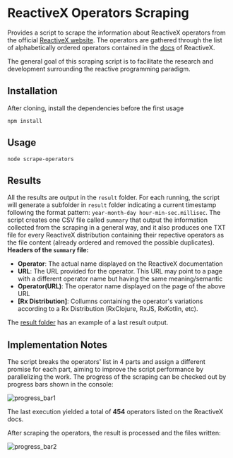 # ReactiveX Operators Scraping
Provides a script to scrape the information about ReactiveX operators from the official [ReactiveX website](http://reactivex.io/). The operators are gathered through the list of
alphabetically ordered operators contained in the [docs](http://reactivex.io/documentation/operators.html) of ReactiveX.

The general goal of this scraping script is to facilitate the research and development surrounding the reactive programming paradigm.

## Installation
After cloning, install the dependencies before the first usage 
```terminal
npm install
```

## Usage
```terminal
node scrape-operators
```

## Results
All the results are output in the `result` folder. For each running, the script will generate a subfolder in `result` folder indicating a current timestamp following the format
pattern: `year-month-day hour-min-sec.millisec`. The script creates one CSV file called `summary` that output the information collected from the scraping in a general way, and
it also produces one TXT file for every ReactiveX distribution containing their repective operators as the file content (already ordered and removed the possible duplicates).
<br/>**Headers of the `summary` file:**
* **Operator**: The actual name displayed on the ReactiveX documentation
* **URL**: The URL provided for the operator. This URL may point to a page with a different operator name but having the same meaning/semantic
* **Operator(URL)**: The operator name displayed on the page of the above URL
* **[Rx Distribution]**: Collumns containing the operator's variations according to a Rx Distribution (RxClojure, RxJS, RxKotlin, etc).

The [result folder](https://github.com/carloszimm/rxoperators-scraping/tree/main/result) has an example of a last result output.

## Implementation Notes
The script breaks the operators' list in 4 parts and assign a different promise for each part, aiming to improve the script performance by parallelizing the work. The progress of
the scraping can be checked out by progress bars shown in the console:

![progress_bar1](https://user-images.githubusercontent.com/4553211/128657575-6f8e1a07-3dfa-4ab6-82b8-f98ce9adaa52.png)

The last execution yielded a total of **454** operators listed on the ReactiveX docs.

After scraping the operators, the result is processed and the files written:

![progress_bar2](https://user-images.githubusercontent.com/4553211/128657483-9028f076-7753-42a8-88b9-5913f512c92a.png)
